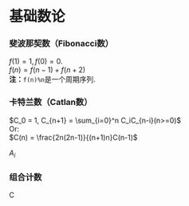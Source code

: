 # 基础数论
### 斐波那契数（Fibonacci数）
$f(1) = 1, f(0) = 0.$   
$f(n) = f(n-1) + f(n+2)$   
**注：**`f(n)%n`是一个周期序列.

### 卡特兰数（Catlan数）
$C_0 = 1, C_{n+1} = \sum_{i=0}^n C_iC_{n-i}(n>=0)$  
Or:  
$C(n) = \frac{2n(2n-1)}{(n+1)n}C(n-1)$

$A_i$

### 组合计数
C
